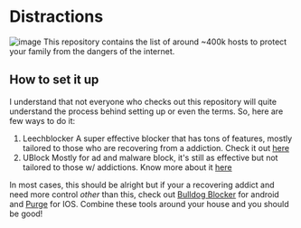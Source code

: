 # Distractions
![image](https://github.com/solomonshalom/Distractions/assets/71135230/b883a36b-3fc1-4516-af8e-bf9e1e37dc07)
This repository contains the list of around ~400k hosts to protect your family from the dangers of the internet.

## How to set it up
I understand that not everyone who checks out this repository will quite understand the process behind setting up or even the terms. So, here are few ways to do it:

1. Leechblocker
   A super effective blocker that has tons of features, mostly tailored to those who are recovering from a addiction. Check it out [here](https://www.proginosko.com/leechblock/)
2. UBlock
   Mostly for ad and malware block, it's still as effective but not tailored to those w/ addictions. Know more about it [here](https://ublockorigin.com/)

In most cases, this should be alright but if your a recovering addict and need more control *other* than this, check out [Bulldog Blocker](https://www.bulldog-blocker.com/) for android and [Purge](https://apps.apple.com/us/app/purge-porn-blocker-safe-dns/id303399377) for IOS. Combine these tools around your house and you should be good!
